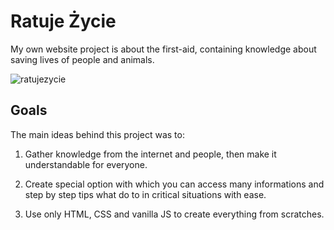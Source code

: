 # Ratuje Życie
My own website project is about the first-aid, containing knowledge about saving lives of people and animals.

![ratujezycie](https://user-images.githubusercontent.com/40861754/53687484-5d562b00-3d35-11e9-97c6-ca63622c12c1.gif)

## Goals

The main ideas behind this project was to:

1. Gather knowledge from the internet and people, then make it understandable for everyone.

2. Create special option with which you can access many informations and step by step tips what do to in critical situations with ease.

3. Use only HTML, CSS and vanilla JS to create everything from scratches.
